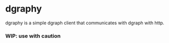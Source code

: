 # dgraphy

dgraphy is a simple dgraph client that communicates with dgraph with http.

### WIP: use with caution